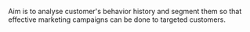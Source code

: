 Aim is to analyse customer's behavior history and segment them so that effective marketing campaigns can be done to targeted customers.